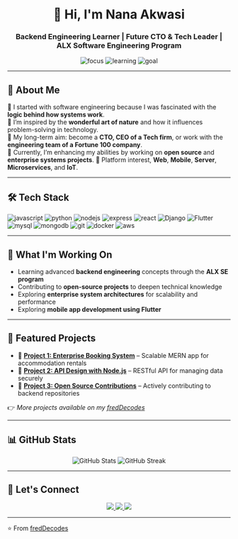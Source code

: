 <!-- PROFILE HEADER -->
<h1 align="center">👋 Hi, I'm Nana Akwasi</h1>
<h3 align="center">Backend Engineering Learner | Future CTO & Tech Leader | ALX Software Engineering Program</h3>

<p align="center">
  <img src="https://img.shields.io/badge/Focus-Backend%20Engineering-blue" alt="focus"/>
  <img src="https://img.shields.io/badge/Learning-ALX%20SE%20Program-orange" alt="learning"/>
  <img src="https://img.shields.io/badge/Goal-Aspiring%20Software%20Engineer-success" alt="goal"/>
</p>

---

<!-- ABOUT ME -->
## 🚀 About Me  

🔹 I started with software engineering because I was fascinated with the **logic behind how systems work**.  
🔹 I’m inspired by the **wonderful art of nature** and how it influences problem-solving in technology.  
🔹 My long-term aim: become a **CTO, CEO of a Tech firm**, or work with the **engineering team of a Fortune 100 company**.  
🔹 Currently, I’m enhancing my abilities by working on **open source** and **enterprise systems projects**.
🔹 Platform interest, **Web**, **Mobile**, **Server**, **Microservices**, and **IoT**.

---

<!-- TECH STACK -->
## 🛠️ Tech Stack  

<p>
  <!-- Languages -->
  <img src="https://img.shields.io/badge/Code-JavaScript-yellow?style=flat&logo=javascript" alt="javascript"/>
  <img src="https://img.shields.io/badge/Code-Python-blue?style=flat&logo=python" alt="python"/>
<!--   <img src="https://img.shields.io/badge/Code-C%20Language-grey?style=flat&logo=c" alt="c"/> -->

  <!-- Frameworks -->
  <img src="https://img.shields.io/badge/Framework-Node.js-green?style=flat&logo=node.js" alt="nodejs"/>
  <img src="https://img.shields.io/badge/Framework-Express.js-lightgrey?style=flat&logo=express" alt="express"/>
  <img src="https://img.shields.io/badge/Frontend-React-blue?style=flat&logo=react" alt="react"/>
  <img src="https://img.shields.io/badge/Framwork-Django-green?style=flat&logo=django" alt="Django"/>
  <img src="https://img.shields.io/badge/Framwork-Flutter-blue?style=flat&logo=flutter" alt="Flutter"/>

  <!-- Databases -->
  <img src="https://img.shields.io/badge/Database-MySQL-orange?style=flat&logo=mysql" alt="mysql"/>
  <img src="https://img.shields.io/badge/Database-MongoDB-green?style=flat&logo=mongodb" alt="mongodb"/>

  <!-- Tools -->
  <img src="https://img.shields.io/badge/Tools-Git-black?style=flat&logo=git" alt="git"/>
  <img src="https://img.shields.io/badge/Tools-Docker-blue?style=flat&logo=docker" alt="docker"/>
  <img src="https://img.shields.io/badge/Cloud-AWS-orange?style=flat&logo=amazon-aws" alt="aws"/>
</p>

---

<!-- CURRENT WORK -->
## 🌱 What I'm Working On  

- Learning advanced **backend engineering** concepts through the **ALX SE program**  
- Contributing to **open-source projects** to deepen technical knowledge  
- Exploring **enterprise system architectures** for scalability and performance  
- Exploring **mobile app development using Flutter**  

---

<!-- PROJECTS -->
## 📂 Featured Projects  

- 🔹 [**Project 1: Enterprise Booking System**](#) – Scalable MERN app for accommodation rentals  
- 🔹 [**Project 2: API Design with Node.js**](#) – RESTful API for managing data securely  
- 🔹 [**Project 3: Open Source Contributions**](#) – Actively contributing to backend repositories  

👉 *More projects available on my [fredDecodes](https://github.com/freddecodes?tab=repositories)*  

---

<!-- GITHUB STATS -->
## 📊 GitHub Stats  

<p align="center">
  <img src="https://github-readme-stats.vercel.app/api?username=yourusername&show_icons=true&theme=radical" alt="GitHub Stats"/>
  <img src="https://github-readme-streak-stats.herokuapp.com/?user=yourusername&theme=radical" alt="GitHub Streak"/>
</p>

---

<!-- CONNECT -->
## 🤝 Let's Connect  

<p align="center">
  <a href="https://www.linkedin.com/in/freddecodes" target="_blank">
    <img src="https://img.shields.io/badge/LinkedIn-Connect-blue?logo=linkedin"/>
  </a>
  <a href="mailto:fred0xx86@gmail.com">
    <img src="https://img.shields.io/badge/Email-Contact-red?logo=gmail"/>
  </a>
  <a href="https://yourportfolio.com" target="_blank">
    <img src="https://img.shields.io/badge/Portfolio-Visit-success?logo=react"/>
  </a>
</p>

---

⭐️ From [fredDecodes](https://github.com/freddecodes)
